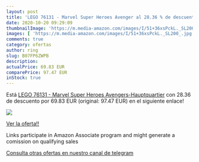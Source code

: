```yaml
---
layout: post
title: 'LEGO 76131 - Marvel Super Heroes Avenger al 28.36 % de descuento'
date: 2020-10-20 09:29:09
thumbnailImage: 'https://m.media-amazon.com/images/I/51+36xsPckL._SL200_.jpg'
images: [ 'https://m.media-amazon.com/images/I/51+36xsPckL._SL200_.jpg' ]
comments: true
category: ofertas
author: ring
slug: B07FP6ZWPB
description:
actualPrice: 69.83 EUR
comparePrice: 97.47 EUR
inStock: true
---
```


Está [LEGO 76131 - Marvel Super Heroes Avengers-Hauptquartier](https://www.amazon.de/dp/B07FP6ZWPB/?tag=tolees0ca-21) con 28.36 de descuento por 69.83 EUR (original: 97.47 EUR) en el siguiente enlace!

[![](https://m.media-amazon.com/images/I/51+36xsPckL._SL200_.jpg)](https://www.amazon.de/dp/B07FP6ZWPB/?tag=tolees0ca-21)

[Ver la oferta!!](https://www.amazon.de/dp/B07FP6ZWPB/?tag=tolees0ca-21)

Links participate in Amazon Associate program and might generate a comission on qualifying sales

[Consulta otras ofertas en nuestro canal de telegram](https://t.me/s/ofertas25)
